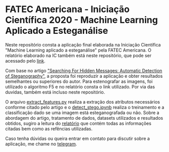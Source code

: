 # FATEC Americana - Iniciação Científica 2020 - Machine Learning Aplicado a Esteganálise


Neste repositório consta a aplicação final elaborada na Iniciação Científica "Machine Learning aplicado a esteganálise" pela FATEC Americana. O relatório elaborado na IC também está neste repositório, que pode ser acessado pelo [link](https://github.com/0xNymerio/detect_steganography_ic_2020/blob/main/tulio_gomes_ic2020.pdf).

Com base no artigo ["Searching For Hidden Messages: Automatic Detection of Steganography"](https://github.com/0xNymerio/detect_steganography_ic_2020/blob/main/DB/Searching%20For%20Hidden%20MessagesAutomatic%20Detection%20of%20Steganography.pdf), a proposta foi reproduzir a aplicação e obter resultados semelhantes ou superiores do autor. Para estenografar as imagens, foi utilizado o algoritmo F5 e no relatório consta o link utilizado. Por via das duvidas, também está incluso neste repositório.

O arquivo [extract_features.py](https://github.com/0xNymerio/detect_steganography_ic_2020/blob/main/extract_features.py) realiza a extração dos atributos necessários conforme citado pelo artigo e o [detect_stego.ipynb](https://github.com/0xNymerio/detect_steganography_ic_2020/blob/main/detect_stego.ipynb) realiza o treinamento e a classificação dado se uma imagem está esteganografada ou não. Sobre a abordagem do artigo, tratamento de dados, datasets utilizados e resultados obtidos, sugiro a leitura do [relatório](https://github.com/0xNymerio/detect_steganography_ic_2020/blob/main/tulio_gomes_ic2020.pdf) que contém todas as informações citadas bem como as refências utilizadas.

Caso tenha dúvidas ou queira entrar em contato para discutir sobre a aplicação, me chame no [telegram](https://t.me/tcgomes).
